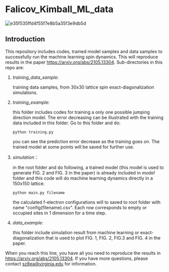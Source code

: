 # Falicov_Kimball_ML_data
![e35f535ffd4f55f7e8b5a35f3e9db5d](https://user-images.githubusercontent.com/38637473/162581878-e6ee9a25-0f1d-4c91-8a57-7df29de2bb21.png)
## Introduction
This repository includes codes, trained model samples and data samples to successfully run the machine learning spin dynamics. This will reproduce results in the paper https://arxiv.org/abs/2105.13304. Sub-directories in this repo are:
1. *training_data_sample*:

      training data samples, from 30x30 lattice spin exact-diagonalization simulations.
            
2. *training_example*:

      this folder includes codes for training a only one possible jumping direction model. The error decreasing can be illustrated with the training data included in this folder. Go to this folder and do:
      
      ```shell
      python training.py
      ```
      you can see the prediction error decrease as the training goes on. The trained model at some points will be saved for further use.

      
3. *simulation*：

      in the root folder and do following, a trained model (this model is used to generate FIG. 2 and FIG. 3 in the paper) is already included in *model* folder and this code will do machine learning dynamics directly in a 150x150 lattice.

      ```shell
      python main.py filename
      ```

      the calculated f-electron configurations will to saved to root folder with name "config(filename).csv". Each row corresponds to empty or occupied sites in 1 dimension for a time step. 
      
 5. *data_example*:
      
      this folder include simulation result from machine learning or exact-diagonalization that is used to plot FIG. 1, FIG. 2, FIG.3 and FIG. 4 in the paper. 
      
When you reach this line, you have all you need to reproduce the results in https://arxiv.org/abs/2105.13304. If you have more questions, please contact sz8ea@virginia.edu for information.
